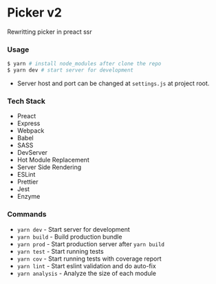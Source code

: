 # Picker v2

Rewritting picker in preact ssr

### Usage

```bash
$ yarn # install node_modules after clone the repo
$ yarn dev # start server for development
```
- Server host and port can be changed at `settings.js` at project root.

### Tech Stack

- Preact
- Express
- Webpack
- Babel
- SASS
- DevServer
- Hot Module Replacement
- Server Side Rendering
- ESLint
- Prettier
- Jest
- Enzyme

### Commands

- `yarn dev` - Start server for development
- `yarn build` - Build production bundle
- `yarn prod` - Start production server after `yarn build`
- `yarn test` - Start running tests
- `yarn cov` - Start running tests with coverage report
- `yarn lint` - Start eslint validation and do auto-fix
- `yarn analysis` - Analyze the size of each module
